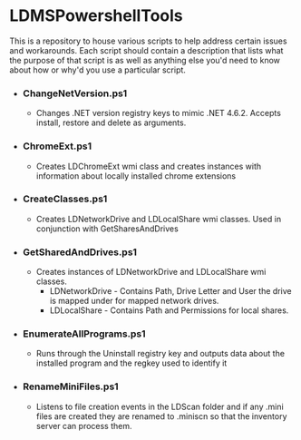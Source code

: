# LDMSPowershellTools
This is a repository to house various scripts to help address certain issues and workarounds. Each script should contain a description that lists what the purpose of that script is as well as anything else you'd need to know about how or why'd you use a particular script.


* ### ChangeNetVersion.ps1
  * Changes .NET version registry keys to mimic .NET 4.6.2. Accepts install, restore and delete as arguments. 
  
* ### ChromeExt.ps1
  * Creates LDChromeExt wmi class and creates instances with information about locally installed chrome extensions
  
* ### CreateClasses.ps1
  * Creates LDNetworkDrive and LDLocalShare wmi classes. Used in conjunction with GetSharesAndDrives
  
* ### GetSharedAndDrives.ps1
  * Creates instances of LDNetworkDrive and LDLocalShare wmi classes.
    * LDNetworkDrive - Contains Path, Drive Letter and User the drive is mapped under for mapped network drives.
    * LDLocalShare - Contains Path and Permissions for local shares. 
    
* ### EnumerateAllPrograms.ps1
  * Runs through the Uninstall registry key and outputs data about the installed program and the regkey used to identify it

* ### RenameMiniFiles.ps1
  * Listens to file creation events in the LDScan folder and if any .mini files are created they are renamed to .miniscn so that the inventory server can process them.



